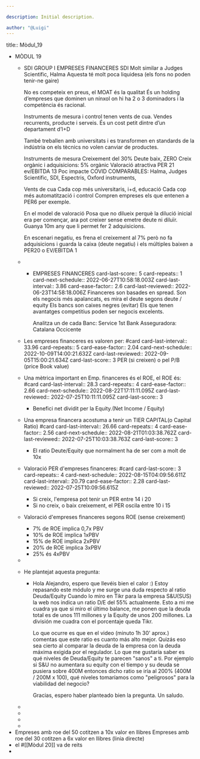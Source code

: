 ```yaml
---

description: Initial description.

author: "@Luigi"
---
```


title:: Mòdul_19

- MÒDUL 19
	- SDI GROUP I EMPRESES FINANCERES
	  SDI
	  Molt similar a Judges Scientific, Halma
	  Aquesta té molt poca liquidesa (els fons no poden tenir-ne gaire)
	  
	  No es competeix en preus, el MOAT és la qualitat
	  És un holding d’empreses que dominen un nínxol on hi ha 2 o 3 dominadors i la competència és racional.
	  
	  Instruments de mesura i control tenen vents de cua.
	  Vendes recurrents, producte i serveis.
	  És un cost petit dintre d’un departament d’I+D
	  
	  També treballen amb universitats i es transformen en standards de la indústria on els tècnics no volen canviar de productes.
	  
	  Instruments de mesura
	  Creixement del 30%
	  Deute baix, ZERO
	  Creix orgànic i adquisicions: 5% orgànic
	  Valoració atractiva PER 21 ev/EBITDA 13
	  Poc impacte COVID
	  COMPARABLES: Halma, Judges Scientific, SDI, Espectris, Oxford instruments,
	  
	  Vents de cua
	  Cada cop més universitaris, i+d, educació
	  Cada cop més automatització i control
	  Compren empreses els que entenen a PER6 per exemple.
	  
	  
	  En el model de valoració
	  Posa que no dilueix perquè la dilució inicial era per començar, ara pot creixer sense emetre deute ni diluïr. Guanya 10m any que li permet fer 2 adquisicions.
	  
	  En escenari negatiu, es frena el creixement al 7% però no fa adquisicions i guarda la caixa (deute negatiu) i els múltiples baixen a PER20 o EV/EBITDA 1
	-
		- EMPRESES FINANCERES
		  card-last-score:: 5
		  card-repeats:: 1
		  card-next-schedule:: 2022-06-27T10:58:18.003Z
		  card-last-interval:: 3.86
		  card-ease-factor:: 2.6
		  card-last-reviewed:: 2022-06-23T14:58:18.006Z
		  Financeres son basades en spread.
		  Son els negocis més apalancats, es mira el deute segons deute / equity
		  Els bancs son caixes negres (evitar)
		  Els que tenen avantatges competitius poden ser negocis excelents.
		  
		  Analitza un de cada
		  Banc: Service 1st Bank
		  Asseguradora: Catalana Occicente
	- Les empreses financeres es valoren per: #card
	  card-last-interval:: 33.96
	  card-repeats:: 5
	  card-ease-factor:: 2.04
	  card-next-schedule:: 2022-10-09T14:00:21.632Z
	  card-last-reviewed:: 2022-09-05T15:00:21.634Z
	  card-last-score:: 3
	  PER (si creixen) o pel P/B (price Book value)
	- Una mètrica important en Emp. financeres és el ROE, el ROE és: #card
	  card-last-interval:: 28.3
	  card-repeats:: 4
	  card-ease-factor:: 2.66
	  card-next-schedule:: 2022-08-22T17:11:11.095Z
	  card-last-reviewed:: 2022-07-25T10:11:11.095Z
	  card-last-score:: 3
		- Benefici net dividit per la Equity.(Net Income / Equity)
	- Una empresa financera acostuma a tenir un TIER CAPITAL(o Capital Ratio) #card
	  card-last-interval:: 26.66
	  card-repeats:: 4
	  card-ease-factor:: 2.56
	  card-next-schedule:: 2022-08-21T01:03:38.762Z
	  card-last-reviewed:: 2022-07-25T10:03:38.763Z
	  card-last-score:: 3
		- El ratio Deute/Equity que normalment ha de ser com a molt de 10x
	- Valoració PER d'empreses financeres: #card
	  card-last-score:: 3
	  card-repeats:: 4
	  card-next-schedule:: 2022-08-15T04:09:56.611Z
	  card-last-interval:: 20.79
	  card-ease-factor:: 2.28
	  card-last-reviewed:: 2022-07-25T10:09:56.615Z
		- Si creix, l'empresa pot tenir un PER entre 14 i 20
		- Si no creix, o baix creixement, el PER oscila entre 10 i 15
	- Valoració d'empreses financeres segons ROE (sense creixement)
		- 7% de ROE implica 0,7x PBV
		- 10% de ROE implica 1xPBV
		- 15% de ROE implica 2xPBV
		- 20% de ROE implica 3xPBV
		- 25% és 4xPBV
	-
	- He plantejat aquesta pregunta:
		- Hola Alejandro, espero que llevéis bien el calor :)
		  Estoy repasando este módulo y me surge una duda respecto al ratio Deuda/Equity
		  Cuando lo miro en Tikr para la empresa S&U(SUS) la web nos indica un ratio D/E del 55% actualmente. Esto a mi me cuadra ya que si miro el último balance, me ponen que la deuda total es de unos 111 millones y la Equity de unos 200 millones. La división me cuadra con el porcentaje queda Tikr.
		  
		  Lo que ocurre es que en el video (minuto 1h 30' aprox.) comentas que este ratio es cuanto más alto mejor. Quizás eso sea cierto al comparar la deuda de la empresa con la deuda máxima exigida por el regulador. Lo que me gustaría saber es qué niveles de Deuda/Equity te parecen "sanos" a ti. Por ejemplo si S&U no aumentara su equity con el tiempo y su deuda se pusiera sobre 400M entonces dicho ratio se iría al 200% (400M / 200M x 100), qué niveles tomaríamos como "peligrosos" para la viabilidad del negocio? 
		  
		  Gracias, espero haber planteado bien la pregunta.
		  Un saludo.
	-
	-
	-
	-
- Empreses amb roe del 50 cotitzen a 10x valor en llibres
  Empreses amb roe del 30 cotitzen a 6x valor en llibres (linia directe)
- el #[[Mòdul 20]] va de reits
-